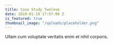 ```yaml
---
title: Case Study Tweleve
date: 2018-01-18 17:57:00 Z
is_featured: true
thumbnail_image: "/uploads/placeholder.png"
---
```


Ullam cum voluptate veritatis enim et nihil corporis.